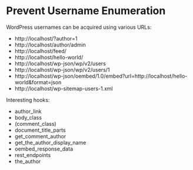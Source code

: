 # Prevent Username Enumeration

WordPress usernames can be acquired using various URLs:

  - http://localhost/?author=1
  - http://localhost/author/admin
  - http://localhost/feed/
  - http://localhost/hello-world/
  - http://localhost/wp-json/wp/v2/users
  - http://localhost/wp-json/wp/v2/users/1
  - http://localhost/wp-json/oembed/1.0/embed?url=http://localhost/hello-world&format=json
  - http://localhost/wp-sitemap-users-1.xml


Interesting hooks:

  - author_link
  - body_class
  - (comment_class)
  - document_title_parts
  - get_comment_author
  - get_the_author_display_name
  - oembed_response_data
  - rest_endpoints
  - the_author